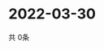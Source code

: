 # 2022-03-30
  共 0条

  <!-- BEGIN -->
  <!-- 最后更新时间Wed Mar 30 2022 08:08:24 GMT+0000 (Coordinated Universal Time) -->
  
  <!-- END -->
  
  